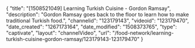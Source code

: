 {
    "title": "[1508521049] Learning Turkish Cuisine - Gordon Ramsay",
    "description": "Gordon Ramsay goes back to the floor to learn how to make traditional Turkish food.",
    "channelid": "123179143",
    "videoid": "123179470",
    "date_created": "1267173164",
    "date_modified": "1508373765",
    "type": "captivate",
    "layout": "channelVideo",
    "url": "\/food-network\/learning-turkish-cuisine-gordon-ramsay\/123179143-123179470"
}